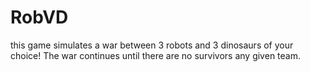 # RobVD
this game simulates a war between 3 robots and 3 dinosaurs of your choice! The war continues until there are no survivors any given team.
